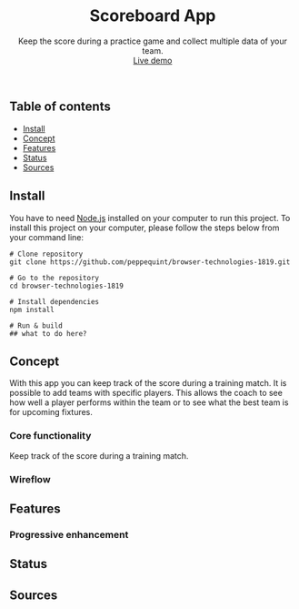 <p align="center">
	<h1 align='center'>Scoreboard App</h1>
<!-- 	<img src="src/img/screenshot-app.png" width="920" /> -->
</p>
<p align="center">
	Keep the score during a practice game and collect multiple data of your team.
	<br>
	<a href="#">Live demo</a>
</p>
<br>

## Table of contents

- [Install](#install)
- [Concept](#concept)
- [Features](#features)
- [Status](#status)
- [Sources](#sources)

## Install

You have to need [Node.js](https://nodejs.org/en/download/) installed on your computer to run this project. To install this project on your computer, please follow the steps below from your command line:

```shell
# Clone repository
git clone https://github.com/peppequint/browser-technologies-1819.git

# Go to the repository
cd browser-technologies-1819

# Install dependencies
npm install

# Run & build
## what to do here?

```

## Concept

With this app you can keep track of the score during a training match. It is possible to add teams with specific players. This allows the coach to see how well a player performs within the team or to see what the best team is for upcoming fixtures.

### Core functionality

Keep track of the score during a training match.

### Wireflow

## Features

### Progressive enhancement

## Status

## Sources
